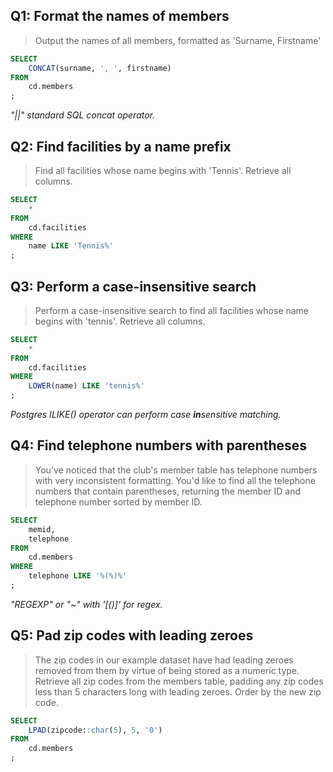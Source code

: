 ## Q1: Format the names of members

> Output the names of all members, formatted as 'Surname, Firstname' 

```sql
SELECT
	CONCAT(surname, ', ', firstname)
FROM
	cd.members
;
```
*"||" standard SQL concat operator.*


## Q2: Find facilities by a name prefix

> Find all facilities whose name begins with 'Tennis'. Retrieve all columns. 

```sql
SELECT
	*
FROM 
	cd.facilities
WHERE
	name LIKE 'Tennis%'
;
```


## Q3: Perform a case-insensitive search

> Perform a case-insensitive search to find all facilities whose name begins with 'tennis'. Retrieve all columns. 

```sql
SELECT
	*	
FROM 
	cd.facilities
WHERE
	LOWER(name) LIKE 'tennis%'
;
```

*Postgres ILIKE() operator can perform case **in**sensitive matching.*


## Q4: Find telephone numbers with parentheses

> You've noticed that the club's member table has telephone numbers with very inconsistent formatting. You'd like to find all the telephone numbers that contain parentheses, returning the member ID and telephone number sorted by member ID. 

```sql
SELECT
	memid,
	telephone
FROM
	cd.members
WHERE
	telephone LIKE '%(%)%'
;
```

*"REGEXP" or "~" with '[()]' for regex.*


## Q5:  Pad zip codes with leading zeroes

> The zip codes in our example dataset have had leading zeroes removed from them by virtue of being stored as a numeric type. Retrieve all zip codes from the members table, padding any zip codes less than 5 characters long with leading zeroes. Order by the new zip code. 

```sql
SELECT 
	LPAD(zipcode::char(5), 5, '0')
FROM 
	cd.members
;
```
